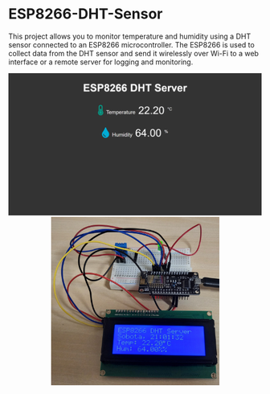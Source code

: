 # ESP8266-DHT-Sensor
This project allows you to monitor temperature and humidity using a DHT sensor connected to an ESP8266 microcontroller. The ESP8266 is used to collect data from the DHT sensor and send it wirelessly over Wi-Fi to a web interface or a remote server for logging and monitoring.

<div align="center">
    <img src="img/page.png" alt="Application Screenshot 1" width="600" style="display: inline-block;"/>
    <img src="img/bare_project.jpg" alt="Application Screenshot 2" width="335" style="display: inline-block;"/>
</div>
